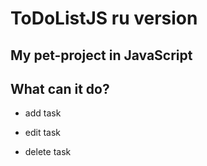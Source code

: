 # ToDoListJS ru version

## My pet-project in JavaScript

## What can it do?

- add task

- edit task

- delete task
